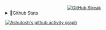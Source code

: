 <div align="center">
    <a href="https://git.io/streak-stats">
        <img src="https://streak-stats.demolab.com?user=Daudputra&theme=black-ice&hide_border=true&locale=en&date_format=%5BY.%5Dn.j" alt="GitHub Streak"/>
    </a> 
</div> 
  

<details>
  <summary>🪪Github Stats</summary>

<div align="center">    
  <picture>
      <source
        srcset="https://github-readme-stats.vercel.app/api?username=daudputra&show_icons=true&theme=react"
        media="(prefers-color-scheme: dark)"
      />
      <img src="https://github-readme-stats.vercel.app/api?username=daudputra&show_icons=true" />
    </picture>
    <picture>
        <img height="195em" src="https://github-readme-stats.vercel.app/api/top-langs/?username=daudputra&layout=compact&langs_count=10&theme=react"/>
    </picture>
</div>
</details>


[![Ashutosh's github activity graph](https://github-readme-activity-graph.vercel.app/graph?username=daudputra&theme=react-dark)](https://github.com/ashutosh00710/github-readme-activity-graph)

<!--https://github.com/user-attachments/assets/f7d6b826-44f8-4dfe-91ba-2ed0bc03fbf0
<!---
<div align="center">
    <a href="https://google.com">
        <img src="https://github.com/user-attachments/assets/1adb3c67-cc81-41fc-8392-01215657d913" alt="ADO" width="80px" height="80px" style="margin: 10px;">
    </a>
    <a href="https://google.com">
        <img src="https://github.com/user-attachments/assets/1adb3c67-cc81-41fc-8392-01215657d913" alt="ADO" width="80px" height="80px" style="margin: 10px;">
    </a>
    <a href="https://google.com">
        <img src="https://github.com/user-attachments/assets/1adb3c67-cc81-41fc-8392-01215657d913" alt="ADO" width="80px" height="80px" style="margin: 10px;">
    </a>
    
</div>






